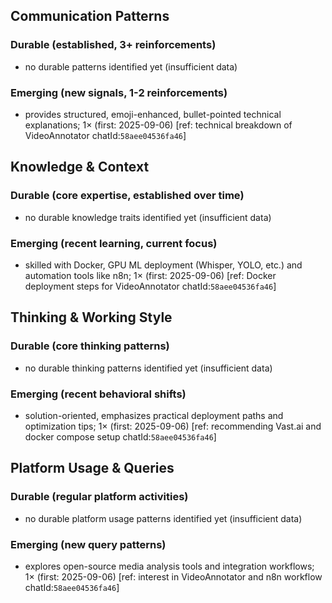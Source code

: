 ## Communication Patterns
### Durable (established, 3+ reinforcements)
- no durable patterns identified yet (insufficient data)

### Emerging (new signals, 1-2 reinforcements)
- provides structured, emoji-enhanced, bullet-pointed technical explanations; 1× (first: 2025-09-06) [ref: technical breakdown of VideoAnnotator chatId:`58aee04536fa46`]

## Knowledge & Context
### Durable (core expertise, established over time)
- no durable knowledge traits identified yet (insufficient data)

### Emerging (recent learning, current focus)  
- skilled with Docker, GPU ML deployment (Whisper, YOLO, etc.) and automation tools like n8n; 1× (first: 2025-09-06) [ref: Docker deployment steps for VideoAnnotator chatId:`58aee04536fa46`]

## Thinking & Working Style
### Durable (core thinking patterns)
- no durable thinking patterns identified yet (insufficient data)

### Emerging (recent behavioral shifts)
- solution-oriented, emphasizes practical deployment paths and optimization tips; 1× (first: 2025-09-06) [ref: recommending Vast.ai and docker compose setup chatId:`58aee04536fa46`]

## Platform Usage & Queries
### Durable (regular platform activities)
- no durable platform usage patterns identified yet (insufficient data)

### Emerging (new query patterns)
- explores open-source media analysis tools and integration workflows; 1× (first: 2025-09-06) [ref: interest in VideoAnnotator and n8n workflow chatId:`58aee04536fa46`]